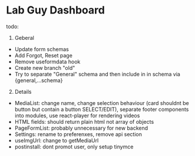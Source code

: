 # Lab Guy Dashboard
todo:
1. Geberal
+ Update form schemas
+ Add Forgot, Reset page 
+ Remove useformdata hook
+ Create new branch "old"
+ Try to separate "General" schema and then include in in schema via {general,...schema}
2. Details
+ MediaList: change name, change selection behaviour (card shouldnt be button but contain a button SELECT/EDIT), separate footer components into modules, use react-player for rendering videos
+ HTML fields: should return plain html not array of objects
+ PageFormList: probably unnecessary for new backend
+ Settings: rename to preferenxes, remove api section
+ useImgUrl: change to getMediaUrl 
+ postinstall: dont promot user, only setup tinymce

